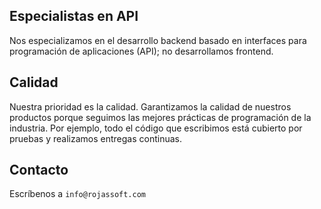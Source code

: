 ## Especialistas en API

Nos especializamos en el desarrollo backend basado en interfaces para programación de aplicaciones (API); no desarrollamos frontend.

## Calidad

Nuestra prioridad es la calidad.
Garantizamos la calidad de nuestros productos porque seguimos las mejores prácticas de programación de la industria.
Por ejemplo, todo el código que escribimos está cubierto por pruebas y realizamos entregas continuas.

## Contacto

Escríbenos a `info@rojassoft.com`

